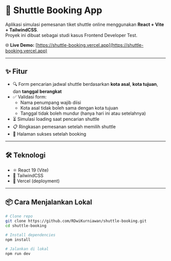 # 🚐 Shuttle Booking App

Aplikasi simulasi pemesanan tiket shuttle online menggunakan **React + Vite + TailwindCSS**.  
Proyek ini dibuat sebagai studi kasus Frontend Developer Test.

🌐 **Live Demo:** [https://shuttle-booking.vercel.app](https://shuttle-booking.vercel.app)

---

## ✨ Fitur

- 🔍 Form pencarian jadwal shuttle berdasarkan **kota asal**, **kota tujuan**, dan **tanggal berangkat**
- ✅ Validasi form:
  - Nama penumpang wajib diisi
  - Kota asal tidak boleh sama dengan kota tujuan
  - Tanggal tidak boleh mundur (hanya hari ini atau setelahnya)
- ⏳ Simulasi loading saat pencarian shuttle
- 📋 Ringkasan pemesanan setelah memilih shuttle
- 🎉 Halaman sukses setelah booking

---

## 🛠️ Teknologi

- ⚛️ React 19 (Vite)
- 🎨 TailwindCSS
- 🚀 Vercel (deployment)

---

## 📦 Cara Menjalankan Lokal

```bash
# Clone repo
git clone https://github.com/RDwiKurniawan/shuttle-booking.git
cd shuttle-booking

# Install dependencies
npm install

# Jalankan di lokal
npm run dev
```
